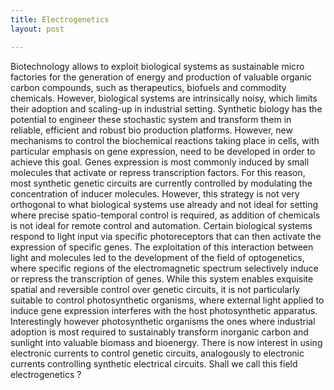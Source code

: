 ```yaml
---
title: Electrogenetics
layout: post

---
```


Biotechnology allows to exploit biological systems as sustainable micro factories for the generation of energy and production of valuable organic carbon compounds, such as therapeutics, biofuels and commodity chemicals.
However, biological systems are intrinsically noisy, which limits their adoption and scaling-up in industrial setting. Synthetic biology has the potential to engineer these stochastic system and transform them in reliable, efficient and robust bio production platforms. However, new mechanisms to control the biochemical reactions taking place in cells, with particular emphasis on gene expression, need to be developed in order to achieve this goal. Genes expression is most commonly induced by small molecules that activate or repress transcription factors. For this reason, most synthetic genetic circuits are currently controlled by modulating the concentration of inducer molecules. However, this strategy is not very orthogonal to what biological systems use already and not ideal for setting where precise spatio-temporal control is required, as addition of chemicals is not ideal for remote control and automation. Certain biological systems respond to light input via specific photoreceptors that can then activate the expression of specific genes. The exploitation of this interaction between light and molecules led to the development  of the field of optogenetics, where specific regions of the electromagnetic spectrum selectively induce or repress the transcription of genes. While this system enables exquisite spatial and reversible control over genetic circuits, it is not particularly suitable to control photosynthetic organisms, where external light applied to induce gene expression interferes with the host photosynthetic apparatus. Interestingly however photosynthetic organisms the ones where industrial adoption is most required to sustainably transform inorganic carbon and sunlight into valuable biomass and bioenergy.
There is now interest in using electronic currents to control genetic circuits, analogously to electronic currents controlling synthetic electrical circuits. Shall we call this field electrogenetics ?
